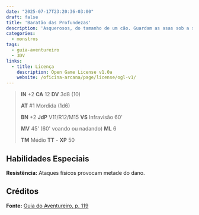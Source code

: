```yaml
---
date: "2025-07-17T23:20:36-03:00"
draft: false
title: 'Baratão das Profundezas'
description: 'Asquerosos, do tamanho de um cão. Guardam as asas sob a sua dura carapaça.'
categories:
  - monstros
tags:
  - guia-aventureiro
  - 3DV
links:
  - title: Licença
    description: Open Game License v1.0a
    website: /oficina-arcana/page/license/ogl-v1/
---
```


> **IN** +2 **CA** 12 **DV** 3d8 (10)
>
> **AT** #1 Mordida (1d6)
>
> **BN** +2 **JdP** V11/R12/M15 **VS** Infravisão 60'
>
> **MV** 45' (60' voando ou nadando) **ML** 6
>
> **TM** Médio **TT** - **XP** 50

## Habilidades Especiais

**Resistência:** Ataques físicos provocam metade do dano.

## Créditos

**Fonte:** [Guia do Aventureiro, p. 119](https://www.arcanaprimaria.com/about-3)
